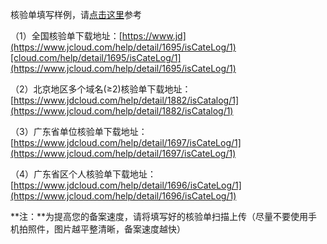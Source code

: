 核验单填写样例，请[点击这里](https://www.jcloud.com/help/detail/1498/isCatalog/1)参考

（1）全国核验单下载地址：[https://www.jd](https://www.jcloud.com/help/detail/1695/isCateLog/1)[cloud.com/help/detail/1695/isCateLog/1](https://www.jcloud.com/help/detail/1695/isCateLog/1)

（2）北京地区多个域名(≥2)核验单下载地址：[https://www.jdcloud.com/help/detail/1882/isCatalog/1](https://www.jcloud.com/help/detail/1882/isCatalog/1)

（3）广东省单位核验单下载地址：[https://www.jdcloud.com/help/detail/1697/isCateLog/1](https://www.jcloud.com/help/detail/1697/isCateLog/1)

（4）广东省区个人核验单下载地址：[https://www.jdcloud.com/help/detail/1696/isCateLog/1](https://www.jcloud.com/help/detail/1696/isCateLog/1)

**注：**为提高您的备案速度，请将填写好的核验单扫描上传（尽量不要使用手机拍照件，图片越平整清晰，备案速度越快）
